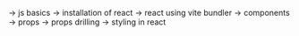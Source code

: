 -> js basics
-> installation of react
-> react using vite bundler
-> components
-> props 
-> props drilling 
-> styling in react